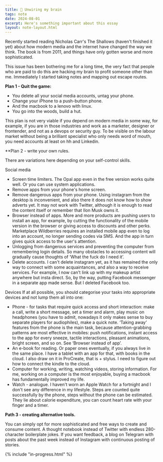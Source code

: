 ```yaml
---
title: 🌿 Unwiring my brain
tags: note
date: 2024-08-01
excerpt: Here's something important about this essay
layout: note-layout.html
---
```

Recently started reading Nicholas Carr's The Shallows (haven't finished it yet) about how modern media and the internet have changed the way we think. The book is from 2011, and things have only gotten worse and more sophisticated.

This issue has been bothering me for a long time, the very fact that people who are paid to do this are hacking my brain to profit someone other than me. Immediately I started taking notes and mapping out escape routes. 

**Plan 1 - Quit the game:**

- You delete all your social media accounts, untag your phone.
- Change your iPhone to a push-button phone.
- And the macbook to a lenovo with linux.
- You go into the woods, build a hut.

This plan is not very viable if you depend on modern media in some way, for example, if you are in those industries and work as a marketer, designer or frontender, and not as a devops or security guy. To be visible on the labour market without being a brilliant specialist who only needs word of mouth, you need accounts at least on hh and Linkedin.

**Plan 2 - write your own rules. 

There are variations here depending on your self-control skills.

Social media
- Screen time limiters. The Opal app even in the free version works quite well. Or you can use system applications.
- Remove apps from your phone's home screen.
- Remove dangerous apps from your phone. Using instagram from the desktop is inconvenient, and also there it does not know how to show adverts yet. It may not work with Twitter, although it is enough to read the content itself or remember that Ilon Musk owns it.
- Browser instead of apps. More and more products are pushing users to install an app, for example, by cutting the functionality of the mobile version in the browser or giving access to discounts and other perks. Marketplace Wildberries requires an installed mobile app even to log into an account, no longer sending codes via SMS. And the app in turn gives quick access to the user's attention.
- Unlogging from dangerous services and preventing the computer from remembering login details. So many obstacles to accessing content will gradually cause thoughts of ‘What the fuck do I need it’.
- Delete accounts. I can't delete instagram yet, as it has remained the only way to connect with some acquaintances, and also a way to receive services. For example, I now can't link up with my makeup artist anywhere but insta direct. So, by the way, putting Facebook messenger in a separate app made sense. But I deleted Facebook too.

Devices
If at all possible, you should categorise your tasks into appropriate devices and not lump them all into one:
- Phone - for tasks that require quick access and short interaction: make a call, write a short message, set a timer and alarm, play music on headphones (you have to admit, nowadays it only makes sense to buy separate players for audiophiles), make a quick note. ‘Taking away’ features from the phone is the main task, because attention-grabbing patterns are most effective in mobiles: push notifications, instant access to the app for every sneeze, tactile interactions, pleasant animations, bright screen, and so on. See ‘Browser instead of app’.
- An e-book for reading. Or paper ones eventually, if you always live in the same place. I have a tablet with an app for that, with books in the cloud. I also draw on it in ProCreate, that is + stylus. I need to figure out how to connect the kindle to the cloud.
- Computer for working, writing, watching videos, storing information. For me, working on a computer is the most enjoyable, buying a macbook has fundamentally improved my life.
- Watch - analogue. I haven't worn an Apple Watch for a fortnight and I don't see any difference in my lifestyle. Steps are counted quite successfully by the phone, steps without the phone can be estimated. They lie about calorie expenditure, you can count heart rate with your finger and a timer.

**Path 3 - creating alternative tools.**

You can simply opt for more sophisticated and free ways to create and consume content. A thought notebook instead of Twitter with endless 280-character boilerplate jokes. If you want feedback, a blog on Telegram with posts about the past week instead of Instagram with continuous posting of stories.

{% include "in-progress.html" %}
